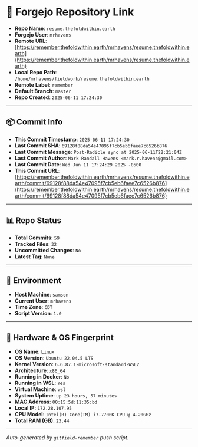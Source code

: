 # 🔗 Forgejo Repository Link

- **Repo Name**: `resume.thefoldwithin.earth`
- **Forgejo User**: `mrhavens`
- **Remote URL**: [https://remember.thefoldwithin.earth/mrhavens/resume.thefoldwithin.earth](https://remember.thefoldwithin.earth/mrhavens/resume.thefoldwithin.earth)
- **Local Repo Path**: `/home/mrhavens/fieldwork/resume.thefoldwithin.earth`
- **Remote Label**: `remember`
- **Default Branch**: `master`
- **Repo Created**: `2025-06-11 17:24:30`

---

## 📦 Commit Info

- **This Commit Timestamp**: `2025-06-11 17:24:30`
- **Last Commit SHA**: `69128f88da54e47095f7cb5eb6faee7c6526b876`
- **Last Commit Message**: `Post-Radicle sync at 2025-06-11T22:21:04Z`
- **Last Commit Author**: `Mark Randall Havens <mark.r.havens@gmail.com>`
- **Last Commit Date**: `Wed Jun 11 17:24:29 2025 -0500`
- **This Commit URL**: [https://remember.thefoldwithin.earth/mrhavens/resume.thefoldwithin.earth/commit/69128f88da54e47095f7cb5eb6faee7c6526b876](https://remember.thefoldwithin.earth/mrhavens/resume.thefoldwithin.earth/commit/69128f88da54e47095f7cb5eb6faee7c6526b876)

---

## 📊 Repo Status

- **Total Commits**: `59`
- **Tracked Files**: `32`
- **Uncommitted Changes**: `No`
- **Latest Tag**: `None`

---

## 🧭 Environment

- **Host Machine**: `samson`
- **Current User**: `mrhavens`
- **Time Zone**: `CDT`
- **Script Version**: `1.0`

---

## 🧬 Hardware & OS Fingerprint

- **OS Name**: `Linux`
- **OS Version**: `Ubuntu 22.04.5 LTS`
- **Kernel Version**: `6.6.87.1-microsoft-standard-WSL2`
- **Architecture**: `x86_64`
- **Running in Docker**: `No`
- **Running in WSL**: `Yes`
- **Virtual Machine**: `wsl`
- **System Uptime**: `up 23 hours, 57 minutes`
- **MAC Address**: `00:15:5d:11:35:bd`
- **Local IP**: `172.28.107.95`
- **CPU Model**: `Intel(R) Core(TM) i7-7700K CPU @ 4.20GHz`
- **Total RAM (GB)**: `23.44`

---

_Auto-generated by `gitfield-remember` push script._
